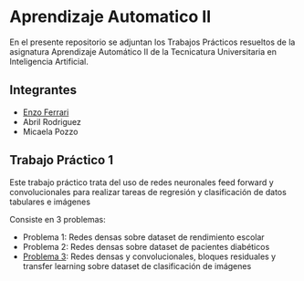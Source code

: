 # Aprendizaje Automatico II

En el presente repositorio se adjuntan los Trabajos Prácticos resueltos de la asignatura Aprendizaje Automático II de la Tecnicatura Universitaria en Inteligencia Artificial.

## Integrantes
- [Enzo Ferrari](https://github.com/enzoferrari1)
- Abril Rodriguez
- Micaela Pozzo

## Trabajo Práctico 1
Este trabajo práctico trata del uso de redes neuronales feed forward y convolucionales para realizar tareas de regresión y clasificación de datos tabulares e imágenes

Consiste en 3 problemas:
- Problema 1: Redes densas sobre dataset de rendimiento escolar
- Problema 2: Redes densas sobre dataset de pacientes diabéticos
- [Problema 3](https://github.com/abrilr1604/AprendizajeAutomatico_II/tree/main/Trabajo%20Pr%C3%A1ctico%201/Ejercicio%203): Redes densas y convolucionales, bloques residuales y transfer learning sobre dataset de clasificación de imágenes
